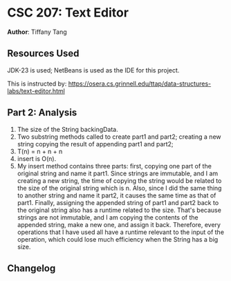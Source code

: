 # CSC 207: Text Editor

**Author**: Tiffany Tang

## Resources Used

JDK-23 is used; NetBeans is used as the IDE for this project.

This is instructed by:
https://osera.cs.grinnell.edu/ttap/data-structures-labs/text-editor.html

## Part 2: Analysis
1) The size of the String backingData.
2) Two substring methods called to create part1 and part2;
creating a new string copying the result of appending part1 and part2;
3) T(n) = n + n + n
4) insert is O(n).
5) My insert method contains three parts: first, copying one part of the original
string and name it part1. Since strings are immutable, and I am creating a new string,
the time of copying the string would be related to the size of the original string
which is n. Also, since I did the same thing to another string and name it part2,
it causes the same time as that of part1. Finally, assigning the appended string
of part1 and part2 back to the original string also has a runtime related to the size.
That's because strings are not immutable, and I am copying the contents of the appended string,
make a new one, and assign it back. Therefore, every operations that I have used
all have a runtime relevant to the input of the operation, which could lose much 
efficiency when the String has a big size.

## Changelog
